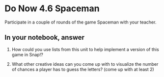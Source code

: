 # Do Now 4.6 Spaceman

Participate in a couple of rounds of the game Spaceman with your teacher.

## In your notebook, answer

1. How could you use lists from this unit to help implement a version of this game in Snap!?

2. What other creative ideas can you come up with to visualize the number of chances a player has to guess the letters? (come up with at least 2)
